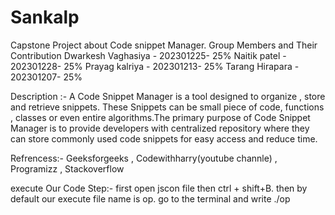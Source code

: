 # Sankalp
Capstone Project about Code snippet Manager.
Group Members and Their Contribution
Dwarkesh Vaghasiya -  202301225-   25%
Naitik patel       -  202301228-   25%
Prayag kalriya     -  202301213-   25%
Tarang Hirapara    -  202301207-   25%

Description :- A Code Snippet Manager is a tool designed to organize , store and retrieve snippets. These Snippets can be small piece of code, functions , classes or even entire algorithms.The primary purpose of Code Snippet Manager is to provide developers with centralized repository where they can store commonly used code snippets for easy access and reduce time.

Refrencess:-
Geeksforgeeks , 
Codewithharry(youtube channle) , 
Programizz , 
Stackoverflow


execute Our Code Step:-
first open jscon file then ctrl + shift+B. then by default our execute file name is op. go to the terminal and write ./op
